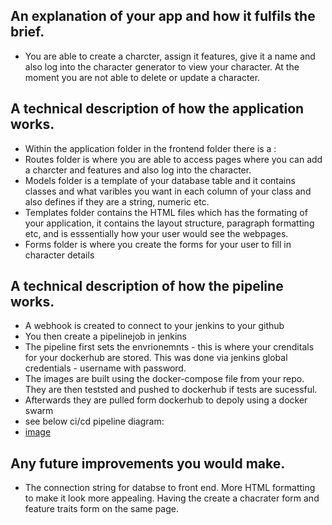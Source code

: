 An explanation of your app and how it fulfils the brief.
- 
 - You are able to create a charcter, assign it features, give it a name and also log into the character generator to view your character.  At the moment you are not able to delete or update a character.

A technical description of how the application works.
-
 - Within the application folder in the frontend folder there is a :
 - Routes folder is where you are able to access pages where you can add a charcter and features and also log into the character. 
 - Models folder is a template of your database table and it contains classes and what varibles you want in each column of your class and also defines if they are a string, numeric etc.
 - Templates folder contains the HTML files which has the formating of your application, it contains the layout structure, paragraph formatting etc, and is esssentially how your user would see the webpages. 
 - Forms folder is where you create the forms for your user to fill in character details 

A technical description of how the pipeline works.
-
 - A webhook is created to connect to your jenkins to your github
 - You then create a pipelinejob in jenkins
 - The pipeline first sets the envrionemnts - this is where your crenditals for your dockerhub are stored. This was done via jenkins global credentials - username with password. 
 - The images are built using the docker-compose file from your repo. They are then teststed and pushed to dockerhub if tests are sucessful.
 - Afterwards they are pulled form dockerhub to depoly using a docker swarm
- see below ci/cd pipeline diagram:
- [image](https://user-images.githubusercontent.com/92857129/146538975-b75184b8-06b0-4614-834c-04c2f6177a56.png)

Any future improvements you would make.
-
- The connection string for databse to front end. More HTML formatting to make it look more appealing. Having the create a chacrater form and feature traits form on the same page. 
